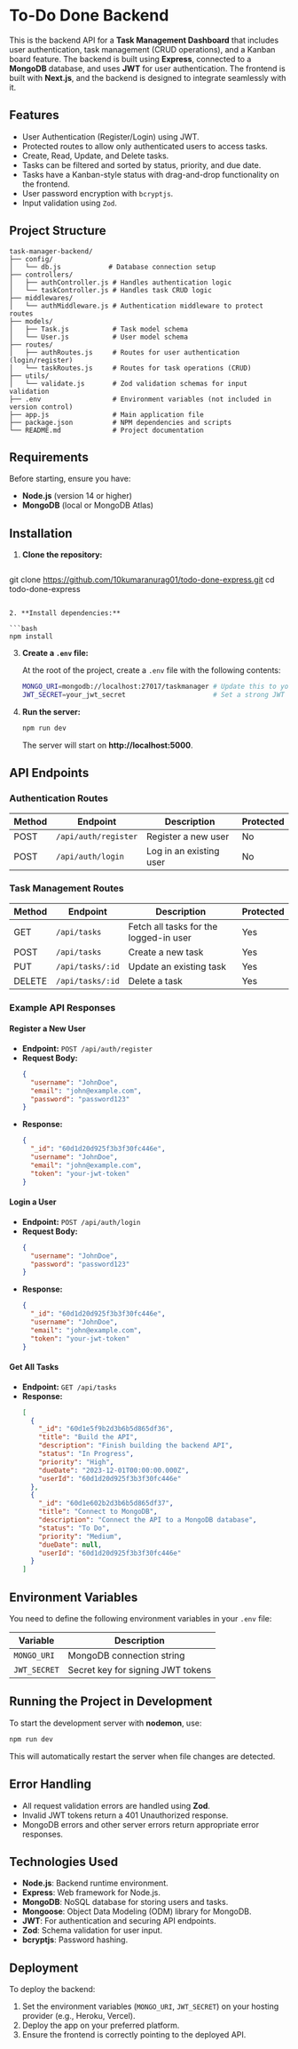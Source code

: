# To-Do Done Backend

This is the backend API for a **Task Management Dashboard** that includes user authentication, task management (CRUD operations), and a Kanban board feature. The backend is built using **Express**, connected to a **MongoDB** database, and uses **JWT** for user authentication. The frontend is built with **Next.js**, and the backend is designed to integrate seamlessly with it.

## Features

- User Authentication (Register/Login) using JWT.
- Protected routes to allow only authenticated users to access tasks.
- Create, Read, Update, and Delete tasks.
- Tasks can be filtered and sorted by status, priority, and due date.
- Tasks have a Kanban-style status with drag-and-drop functionality on the frontend.
- User password encryption with `bcryptjs`.
- Input validation using `Zod`.

## Project Structure

```
task-manager-backend/
├── config/
│   └── db.js            # Database connection setup
├── controllers/
│   ├── authController.js # Handles authentication logic
│   └── taskController.js # Handles task CRUD logic
├── middlewares/
│   └── authMiddleware.js # Authentication middleware to protect routes
├── models/
│   ├── Task.js           # Task model schema
│   └── User.js           # User model schema
├── routes/
│   ├── authRoutes.js     # Routes for user authentication (login/register)
│   └── taskRoutes.js     # Routes for task operations (CRUD)
├── utils/
│   └── validate.js       # Zod validation schemas for input validation
├── .env                  # Environment variables (not included in version control)
├── app.js                # Main application file
├── package.json          # NPM dependencies and scripts
└── README.md             # Project documentation
```

## Requirements

Before starting, ensure you have:

- **Node.js** (version 14 or higher)
- **MongoDB** (local or MongoDB Atlas)

## Installation

1. **Clone the repository:**

   ```bash
  git clone https://github.com/10kumaranurag01/todo-done-express.git
  cd todo-done-express
   ```

2. **Install dependencies:**

   ```bash
   npm install
   ```

3. **Create a `.env` file:**

   At the root of the project, create a `.env` file with the following contents:

   ```bash
   MONGO_URI=mongodb://localhost:27017/taskmanager # Update this to your MongoDB URI
   JWT_SECRET=your_jwt_secret                      # Set a strong JWT secret
   ```

4. **Run the server:**

   ```bash
   npm run dev
   ```

   The server will start on **http://localhost:5000**.

## API Endpoints

### Authentication Routes

| Method | Endpoint         | Description           | Protected |
|--------|------------------|-----------------------|-----------|
| POST   | `/api/auth/register` | Register a new user  | No        |
| POST   | `/api/auth/login`    | Log in an existing user | No     |

### Task Management Routes

| Method | Endpoint          | Description                       | Protected |
|--------|-------------------|-----------------------------------|-----------|
| GET    | `/api/tasks`       | Fetch all tasks for the logged-in user | Yes    |
| POST   | `/api/tasks`       | Create a new task                | Yes       |
| PUT    | `/api/tasks/:id`   | Update an existing task          | Yes       |
| DELETE | `/api/tasks/:id`   | Delete a task                    | Yes       |

### Example API Responses

#### Register a New User

- **Endpoint:** `POST /api/auth/register`
- **Request Body:**
  ```json
  {
    "username": "JohnDoe",
    "email": "john@example.com",
    "password": "password123"
  }
  ```
- **Response:**
  ```json
  {
    "_id": "60d1d20d925f3b3f30fc446e",
    "username": "JohnDoe",
    "email": "john@example.com",
    "token": "your-jwt-token"
  }
  ```

#### Login a User

- **Endpoint:** `POST /api/auth/login`
- **Request Body:**
  ```json
  {
    "username": "JohnDoe",
    "password": "password123"
  }
  ```
- **Response:**
  ```json
  {
    "_id": "60d1d20d925f3b3f30fc446e",
    "username": "JohnDoe",
    "email": "john@example.com",
    "token": "your-jwt-token"
  }
  ```

#### Get All Tasks

- **Endpoint:** `GET /api/tasks`
- **Response:**
  ```json
  [
    {
      "_id": "60d1e5f9b2d3b6b5d865df36",
      "title": "Build the API",
      "description": "Finish building the backend API",
      "status": "In Progress",
      "priority": "High",
      "dueDate": "2023-12-01T00:00:00.000Z",
      "userId": "60d1d20d925f3b3f30fc446e"
    },
    {
      "_id": "60d1e602b2d3b6b5d865df37",
      "title": "Connect to MongoDB",
      "description": "Connect the API to a MongoDB database",
      "status": "To Do",
      "priority": "Medium",
      "dueDate": null,
      "userId": "60d1d20d925f3b3f30fc446e"
    }
  ]
  ```

## Environment Variables

You need to define the following environment variables in your `.env` file:

| Variable   | Description                            |
|------------|----------------------------------------|
| `MONGO_URI`| MongoDB connection string              |
| `JWT_SECRET` | Secret key for signing JWT tokens     |

## Running the Project in Development

To start the development server with **nodemon**, use:

```bash
npm run dev
```

This will automatically restart the server when file changes are detected.

## Error Handling

- All request validation errors are handled using **Zod**.
- Invalid JWT tokens return a 401 Unauthorized response.
- MongoDB errors and other server errors return appropriate error responses.

## Technologies Used

- **Node.js**: Backend runtime environment.
- **Express**: Web framework for Node.js.
- **MongoDB**: NoSQL database for storing users and tasks.
- **Mongoose**: Object Data Modeling (ODM) library for MongoDB.
- **JWT**: For authentication and securing API endpoints.
- **Zod**: Schema validation for user input.
- **bcryptjs**: Password hashing.

## Deployment

To deploy the backend:

1. Set the environment variables (`MONGO_URI`, `JWT_SECRET`) on your hosting provider (e.g., Heroku, Vercel).
2. Deploy the app on your preferred platform.
3. Ensure the frontend is correctly pointing to the deployed API.
